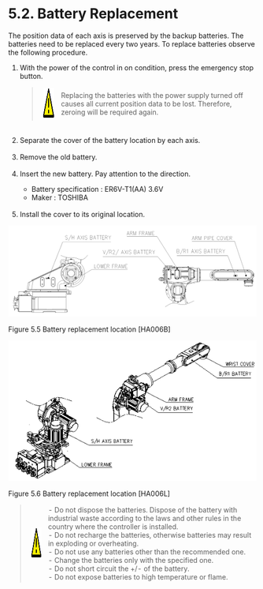 ﻿# 5.2. Battery Replacement 

The position data of each axis is preserved by the backup batteries. The batteries need to be replaced every two years. To replace batteries observe the following procedure.


<ol style="list-style-type:decimal" start="1">
    <li>
With the power of the control in on condition, press the emergency stop button.
<p>
<blockquote>
<table border="0">
<thead>
  <tr>
    <td>
    <div align="center">
      <img src="../../_assets/주의표시.png" width = 60 height = 60>
    </div>
    </td>
    <td colspan="4">Replacing the batteries with the power supply turned off causes all current position data to be lost. Therefore, zeroing will be required again.</td>
  </tr>
</thead>
</table>  
</blockquote>
    </li><br>
    <li>
Separate the cover of the battery location by each axis.
    </li><br>
    <li>
Remove the old battery.
    </li><br>
    <li>
Insert the new battery. Pay attention to the direction.
<p>

-	Battery specification : ER6V-T1(AA) 3.6V<br>
-	Maker : TOSHIBA

</li><br>
<li>
Install the cover to its original location.
</li>
</ol>


![](../../_assets/그림_5.5_배터리_교환위치_ha006b.png)

Figure 5.5 Battery replacement location [HA006B]

![](../../_assets/그림_5.6_배터리_교환위치_ha006l.png)

Figure 5.6 Battery replacement location [HA006L]



<blockquote>
<table border="0">
<thead>
  <tr>
    <td> <img src="../../_assets/주의표시.png" width = 60 height = 60> </td>
    <td colspan="4">
-	Do not dispose the batteries. Dispose of the battery with industrial waste according to the laws and other rules in the country where the controller is installed.<br>
-	Do not recharge the batteries, otherwise batteries may result in exploding or overheating.<br>
-	Do not use any batteries other than the recommended one.<br> 
-	Change the batteries only with the specified one.<br> 
-	Do not short circuit the +/- of the battery.<br>
-	Do not expose batteries to high temperature or flame. 
</td>
  </tr>
</thead>
</table>  
</blockquote>
